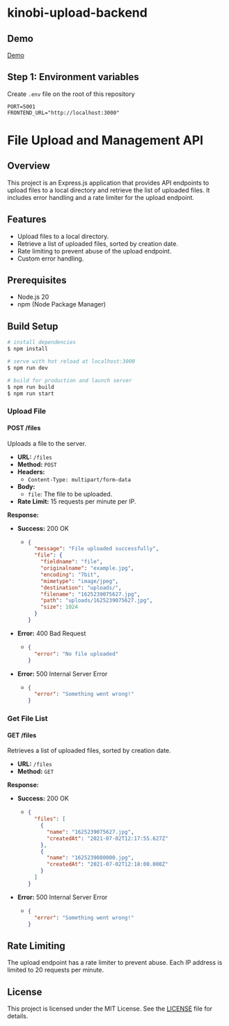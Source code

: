# kinobi-upload-backend

## Demo

[Demo](https://kinobi-upload-backend.onrender.com)

## Step 1: Environment variables

Create `.env` file on the root of this repository

```
PORT=5001
FRONTEND_URL="http://localhost:3000"
```

# File Upload and Management API

## Overview

This project is an Express.js application that provides API endpoints to upload files to a local directory and retrieve the list of uploaded files. It includes error handling and a rate limiter for the upload endpoint.

## Features

- Upload files to a local directory.
- Retrieve a list of uploaded files, sorted by creation date.
- Rate limiting to prevent abuse of the upload endpoint.
- Custom error handling.

## Prerequisites

- Node.js 20
- npm (Node Package Manager)

## Build Setup

```bash
# install dependencies
$ npm install

# serve with hot reload at localhost:3000
$ npm run dev

# build for production and launch server
$ npm run build
$ npm run start

```

### Upload File

#### POST /files

Uploads a file to the server.

- **URL:** `/files`
- **Method:** `POST`
- **Headers:**
  - `Content-Type: multipart/form-data`
- **Body:**
  - `file`: The file to be uploaded.
- **Rate Limit:** 15 requests per minute per IP.

**Response:**

- **Success:** 200 OK

  - ```json
    {
      "message": "File uploaded successfully",
      "file": {
        "fieldname": "file",
        "originalname": "example.jpg",
        "encoding": "7bit",
        "mimetype": "image/jpeg",
        "destination": "uploads/",
        "filename": "1625239075627.jpg",
        "path": "uploads/1625239075627.jpg",
        "size": 1024
      }
    }
    ```

- **Error:** 400 Bad Request

  - ```json
    {
      "error": "No file uploaded"
    }
    ```

- **Error:** 500 Internal Server Error
  - ```json
    {
      "error": "Something went wrong!"
    }
    ```

### Get File List

#### GET /files

Retrieves a list of uploaded files, sorted by creation date.

- **URL:** `/files`
- **Method:** `GET`

**Response:**

- **Success:** 200 OK

  - ```json
    {
      "files": [
        {
          "name": "1625239075627.jpg",
          "createdAt": "2021-07-02T12:17:55.627Z"
        },
        {
          "name": "1625239080000.jpg",
          "createdAt": "2021-07-02T12:18:00.000Z"
        }
      ]
    }
    ```

- **Error:** 500 Internal Server Error
  - ```json
    {
      "error": "Something went wrong!"
    }
    ```

## Rate Limiting

The upload endpoint has a rate limiter to prevent abuse. Each IP address is limited to 20 requests per minute.

## License

This project is licensed under the MIT License. See the [LICENSE](LICENSE) file for details.
